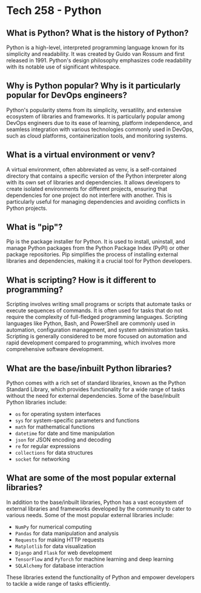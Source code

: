 # Tech 258 - Python

## What is Python? What is the history of Python?

Python is a high-level, interpreted programming language known for its simplicity and readability. It was created by Guido van Rossum and first released in 1991. Python's design philosophy emphasizes code readability with its notable use of significant whitespace.

## Why is Python popular? Why is it particularly popular for DevOps engineers?

Python's popularity stems from its simplicity, versatility, and extensive ecosystem of libraries and frameworks. It is particularly popular among DevOps engineers due to its ease of learning, platform independence, and seamless integration with various technologies commonly used in DevOps, such as cloud platforms, containerization tools, and monitoring systems.

## What is a virtual environment or venv?

A virtual environment, often abbreviated as venv, is a self-contained directory that contains a specific version of the Python interpreter along with its own set of libraries and dependencies. It allows developers to create isolated environments for different projects, ensuring that dependencies for one project do not interfere with another. This is particularly useful for managing dependencies and avoiding conflicts in Python projects.

## What is "pip"?

Pip is the package installer for Python. It is used to install, uninstall, and manage Python packages from the Python Package Index (PyPI) or other package repositories. Pip simplifies the process of installing external libraries and dependencies, making it a crucial tool for Python developers.

## What is scripting? How is it different to programming?

Scripting involves writing small programs or scripts that automate tasks or execute sequences of commands. It is often used for tasks that do not require the complexity of full-fledged programming languages. Scripting languages like Python, Bash, and PowerShell are commonly used in automation, configuration management, and system administration tasks. Scripting is generally considered to be more focused on automation and rapid development compared to programming, which involves more comprehensive software development.

## What are the base/inbuilt Python libraries?

Python comes with a rich set of standard libraries, known as the Python Standard Library, which provides functionality for a wide range of tasks without the need for external dependencies. Some of the base/inbuilt Python libraries include:

- `os` for operating system interfaces
- `sys` for system-specific parameters and functions
- `math` for mathematical functions
- `datetime` for date and time manipulation
- `json` for JSON encoding and decoding
- `re` for regular expressions
- `collections` for data structures
- `socket` for networking

## What are some of the most popular external libraries?

In addition to the base/inbuilt libraries, Python has a vast ecosystem of external libraries and frameworks developed by the community to cater to various needs. Some of the most popular external libraries include:

- `NumPy` for numerical computing
- `Pandas` for data manipulation and analysis
- `Requests` for making HTTP requests
- `Matplotlib` for data visualization
- `Django` and `Flask` for web development
- `TensorFlow` and `PyTorch` for machine learning and deep learning
- `SQLAlchemy` for database interaction

These libraries extend the functionality of Python and empower developers to tackle a wide range of tasks efficiently.
